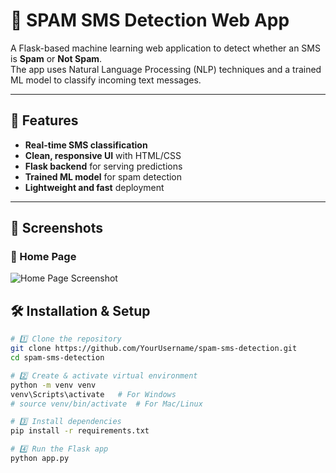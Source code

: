 # 📩 SPAM SMS Detection Web App

A Flask-based machine learning web application to detect whether an SMS is **Spam** or **Not Spam**.  
The app uses Natural Language Processing (NLP) techniques and a trained ML model to classify incoming text messages.

---

## 🚀 Features
- **Real-time SMS classification**
- **Clean, responsive UI** with HTML/CSS
- **Flask backend** for serving predictions
- **Trained ML model** for spam detection
- **Lightweight and fast** deployment

---

## 📸 Screenshots

### 🔹 Home Page
![Home Page Screenshot](static/images/homepage.png)

## 🛠 Installation & Setup

```bash
# 1️⃣ Clone the repository
git clone https://github.com/YourUsername/spam-sms-detection.git
cd spam-sms-detection

# 2️⃣ Create & activate virtual environment
python -m venv venv
venv\Scripts\activate   # For Windows
# source venv/bin/activate  # For Mac/Linux

# 3️⃣ Install dependencies
pip install -r requirements.txt

# 4️⃣ Run the Flask app
python app.py
